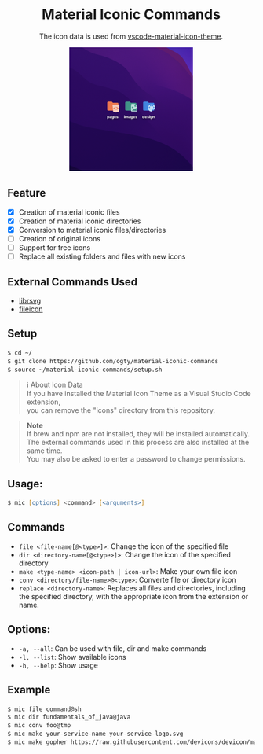 <h1 align="center">Material Iconic Commands</h1>

<p align="center">
  The icon data is used from <a href="https://github.com/PKief/vscode-material-icon-theme">vscode-material-icon-theme</a>.
</p>

<div align="center">
 <img src="./sample.png" alt="sample" width="50%" />
</div>

## Feature

- [x] Creation of material iconic files
- [x] Creation of material iconic directories
- [x] Conversion to material iconic files/directories
- [ ] Creation of original icons
- [ ] Support for free icons
- [ ] Replace all existing folders and files with new icons

## External Commands Used

- [librsvg](https://wiki.gnome.org/Projects/LibRsvg)
- [fileicon](https://www.npmjs.com/package/fileicon)

## Setup

```zsh
$ cd ~/
$ git clone https://github.com/ogty/material-iconic-commands
$ source ~/material-iconic-commands/setup.sh
```

> ℹ️ About Icon Data  
> If you have installed the Material Icon Theme as a Visual Studio Code extension,  
> you can remove the "icons" directory from this repository.

> **Note**  
> If brew and npm are not installed, they will be installed automatically.  
> The external commands used in this process are also installed at the same time.  
> You may also be asked to enter a password to change permissions.

## Usage:

```zsh
$ mic [options] <command> [<arguments>]
```

## Commands

- `file <file-name[@<type>]>`: Change the icon of the specified file
- `dir <directory-name[@<type>]>`: Change the icon of the specified directory
- `make <type-name> <icon-path | icon-url>`: Make your own file icon
- `conv <directory/file-name>@<type>`: Converte file or directory icon
- `replace <directory-name>`: Replaces all files and directories, including the specified directory, with the appropriate icon from the extension or name.

## Options:

- `-a, --all`: Can be used with file, dir and make commands
- `-l, --list`: Show available icons
- `-h, --help`: Show usage

## Example

```zsh
$ mic file command@sh
$ mic dir fundamentals_of_java@java
$ mic conv foo@tmp
$ mic make your-service-name your-service-logo.svg
$ mic make gopher https://raw.githubusercontent.com/devicons/devicon/master/icons/go/go-original.svg
```
